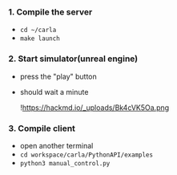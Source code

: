 ### 1. Compile the server

- `cd ~/carla`
- `make launch`

### 2. Start simulator(unreal engine)

- press the "play" button
- should wait a minute
    
    !https://hackmd.io/_uploads/Bk4cVK5Oa.png
    

### 3. Compile client

- open another terminal
- `cd workspace/carla/PythonAPI/examples`
- `python3 manual_control.py`
